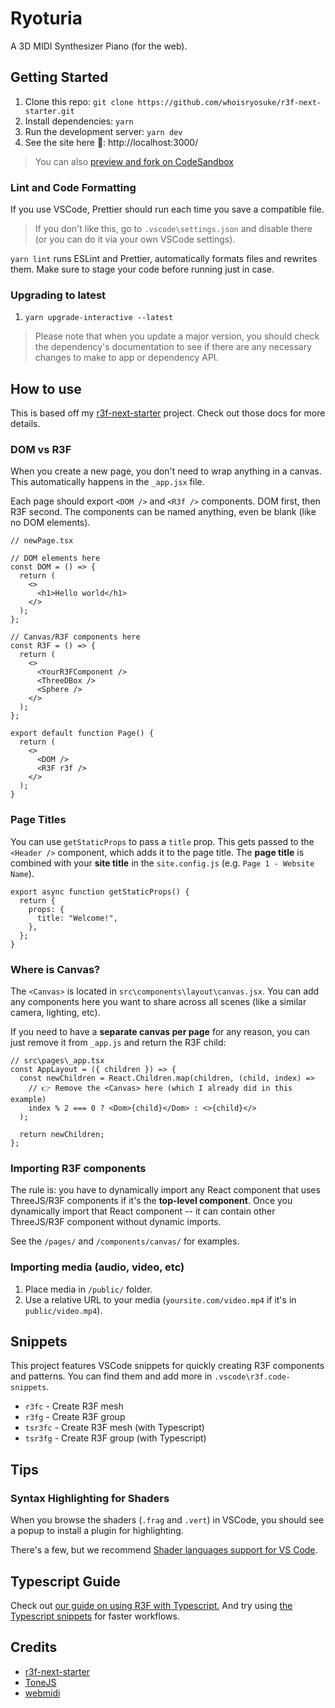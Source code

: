 # Ryoturia

A 3D MIDI Synthesizer Piano (for the web).

## Getting Started

1. Clone this repo: `git clone https://github.com/whoisryosuke/r3f-next-starter.git`
1. Install dependencies: `yarn`
1. Run the development server: `yarn dev`
1. See the site here 👀: http://localhost:3000/

> You can also [preview and fork on CodeSandbox](https://githubbox.com/whoisryosuke/ryoturia-web)

### Lint and Code Formatting

If you use VSCode, Prettier should run each time you save a compatible file.

> If you don't like this, go to `.vscode\settings.json` and disable there (or you can do it via your own VSCode settings).

`yarn lint` runs ESLint and Prettier, automatically formats files and rewrites them. Make sure to stage your code before running just in case.

### Upgrading to latest

1. `yarn upgrade-interactive --latest`

> Please note that when you update a major version, you should check the dependency's documentation to see if there are any necessary changes to make to app or dependency API.

## How to use

This is based off my [r3f-next-starter](https://github.com/whoisryosuke/r3f-next-starter) project. Check out those docs for more details.

### DOM vs R3F

When you create a new page, you don't need to wrap anything in a canvas. This automatically happens in the `_app.jsx` file.

Each page should export `<DOM />` and `<R3f />` components. DOM first, then R3F second. The components can be named anything, even be blank (like no DOM elements).

```tsx
// newPage.tsx

// DOM elements here
const DOM = () => {
  return (
    <>
      <h1>Hello world</h1>
    </>
  );
};

// Canvas/R3F components here
const R3F = () => {
  return (
    <>
      <YourR3FComponent />
      <ThreeDBox />
      <Sphere />
    </>
  );
};

export default function Page() {
  return (
    <>
      <DOM />
      <R3F r3f />
    </>
  );
}
```

### Page Titles

You can use `getStaticProps` to pass a `title` prop. This gets passed to the `<Header />` component, which adds it to the page title. The **page title** is combined with your **site title** in the `site.config.js` (e.g. `Page 1 - Website Name`).

```tsx
export async function getStaticProps() {
  return {
    props: {
      title: "Welcome!",
    },
  };
}
```

### Where is Canvas?

The `<Canvas>` is located in `src\components\layout\canvas.jsx`. You can add any components here you want to share across all scenes (like a similar camera, lighting, etc).

If you need to have a **separate canvas per page** for any reason, you can just remove it from `_app.js` and return the R3F child:

```tsx
// src\pages\_app.tsx
const AppLayout = ({ children }) => {
  const newChildren = React.Children.map(children, (child, index) =>
    // 👉 Remove the <Canvas> here (which I already did in this example)
    index % 2 === 0 ? <Dom>{child}</Dom> : <>{child}</>
  );

  return newChildren;
};
```

### Importing R3F components

The rule is: you have to dynamically import any React component that uses ThreeJS/R3F components if it's the **top-level component**. Once you dynamically import that React component -- it can contain other ThreeJS/R3F component without dynamic imports.

See the `/pages/` and `/components/canvas/` for examples.

### Importing media (audio, video, etc)

1. Place media in `/public/` folder.
1. Use a relative URL to your media (`yoursite.com/video.mp4` if it's in `public/video.mp4`).

## Snippets

This project features VSCode snippets for quickly creating R3F components and patterns. You can find them and add more in `.vscode\r3f.code-snippets`.

- `r3fc` - Create R3F mesh
- `r3fg` - Create R3F group
- `tsr3fc` - Create R3F mesh (with Typescript)
- `tsr3fg` - Create R3F group (with Typescript)

## Tips

### Syntax Highlighting for Shaders

When you browse the shaders (`.frag` and `.vert`) in VSCode, you should see a popup to install a plugin for highlighting.

There's a few, but we recommend [Shader languages support for VS Code](https://marketplace.visualstudio.com/items?itemName=slevesque.shader).

## Typescript Guide

Check out [our guide on using R3F with Typescript.](./docs/typescript.md) And try using [the Typescript snippets](#snippets) for faster workflows.

## Credits

- [r3f-next-starter](https://github.com/whoisryosuke/r3f-next-starter)
- [ToneJS](https://github.com/Tonejs/Tone.js)
- [webmidi](https://github.com/djipco/webmidi)
